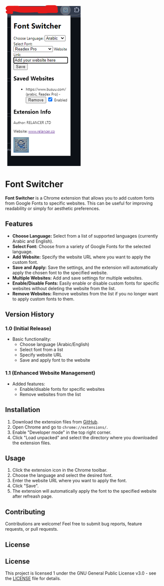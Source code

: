 ![Screenshot of the extension](Screenshot.png)

# Font Switcher

**Font Switcher** is a Chrome extension that allows you to add custom fonts from Google Fonts to specific websites. This can be useful for improving readability or simply for aesthetic preferences.

## Features

* **Choose Language:** Select from a list of supported languages (currently Arabic and English).
* **Select Font:** Choose from a variety of Google Fonts for the selected language.
* **Add Website:** Specify the website URL where you want to apply the custom font.
* **Save and Apply:** Save the settings, and the extension will automatically apply the chosen font to the specified website.
* **Multiple Websites:** Add and save settings for multiple websites.
* **Enable/Disable Fonts:** Easily enable or disable custom fonts for specific websites without deleting the website from the list.
* **Remove Websites:** Remove websites from the list if you no longer want to apply custom fonts to them.

## Version History

### 1.0 (Initial Release)

* Basic functionality:
    * Choose language (Arabic/English)
    * Select font from a list
    * Specify website URL
    * Save and apply font to the website

### 1.1 (Enhanced Website Management)

* Added features:
    * Enable/disable fonts for specific websites
    * Remove websites from the list

## Installation

1.  Download the extension files from [GitHub]().
2.  Open Chrome and go to `chrome://extensions/`.
3.  Enable "Developer mode" in the top right corner.
4.  Click "Load unpacked" and select the directory where you downloaded the extension files.

## Usage

1.  Click the extension icon in the Chrome toolbar.
2.  Choose the language and select the desired font.
3.  Enter the website URL where you want to apply the font.
4.  Click "Save".
5.  The extension will automatically apply the font to the specified website after refreash page.

## Contributing

Contributions are welcome! Feel free to submit bug reports, feature requests, or pull requests.

## License

## License

This project is licensed 1  under the GNU General Public License v3.0 - see the [LICENSE]([LICENSE](https://www.gnu.org/licenses/gpl-3.0.txt)) file for details.
